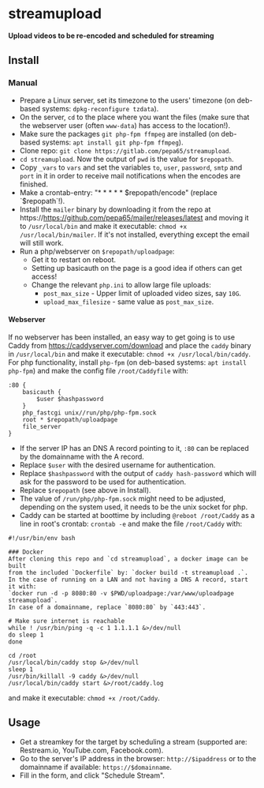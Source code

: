 # streamupload
**Upload videos to be re-encoded and scheduled for streaming**

## Install

### Manual
* Prepare a Linux server, set its timezone to the users' timezone
  (on deb-based systems: `dpkg-reconfigure tzdata`).
* On the server, `cd` to the place where you want the files (make sure that
  the webserver user (often `www-data`) has access to the location!).
* Make sure the packages `git php-fpm ffmpeg` are installed (on deb-based
  systems: `apt install git php-fpm ffmpeg`).
* Clone repo: `git clone https://gitlab.com/pepa65/streamupload`.
* `cd streamupload`. Now the output of `pwd` is the value for `$repopath`.
* Copy `_vars` to `vars` and set the variables
  `to`, `user`, `password`, `smtp` and `port` in it in order to
  receive mail notifications when the encodes are finished.
* Make a crontab-entry: "* * * * *  $repopath/encode" (replace `$repopath`!).
* Install the `mailer` binary by downloading it from the repo at
  https://https://github.com/pepa65/mailer/releases/latest and moving it to
  `/usr/local/bin` and make it executable: `chmod +x /usr/local/bin/mailer`.
  If it's not installed, everything except the email will still work.
* Run a php/webserver on `$repopath/uploadpage`:
  - Get it to restart on reboot.
  - Setting up basicauth on the page is a good idea if others can get access!
  - Change the relevant `php.ini` to allow large file uploads:
    * `post_max_size` - Upper limit of uploaded video sizes, say `10G`.
    * `upload_max_filesize` - same value as `post_max_size`.

#### Webserver
If no webserver has been installed, an easy way to get going is to use Caddy
from https://caddyserver.com/download and place the `caddy` binary in
`/usr/local/bin` and make it executable: `chmod +x /usr/local/bin/caddy`.
For php functionality, install `php-fpm` (on deb-based systems:
`apt install php-fpm`) and make the config file `/root/Caddyfile` with:
```
:80 {
	basicauth {
		$user $hashpassword
	}
	php_fastcgi unix//run/php/php-fpm.sock
	root * $repopath/uploadpage
	file_server
}
```
* If the server IP has an DNS A record pointing to it, `:80` can be replaced
  by the domainname with the A record.
* Replace `$user` with the desired username for authentication.
* Replace `$hashpassword` with the output of `caddy hash-password` which will
  ask for the password to be used for authentication.
* Replace `$repopath` (see above in Install).
* The value of `/run/php/php-fpm.sock` might need to be adjusted, depending
  on the system used, it needs to be the unix socket for php.
* Caddy can be started at boottime by including `@reboot /root/Caddy` as a
  line in root's crontab: `crontab -e` and make the file `/root/Caddy` with:
```
#!/usr/bin/env bash

### Docker
After cloning this repo and `cd streamupload`, a docker image can be built
from the included `Dockerfile` by: `docker build -t streamupload .`.
In the case of running on a LAN and not having a DNS A record, start it with:
`docker run -d -p 8080:80 -v $PWD/uploadpage:/var/www/uploadpage streamupload`.
In case of a domainname, replace `8080:80` by `443:443`.

# Make sure internet is reachable
while ! /usr/bin/ping -q -c 1 1.1.1.1 &>/dev/null
do sleep 1
done

cd /root
/usr/local/bin/caddy stop &>/dev/null
sleep 1
/usr/bin/killall -9 caddy &>/dev/null
/usr/local/bin/caddy start &>/root/caddy.log
```
  and make it executable: `chmod +x /root/Caddy`.

## Usage
* Get a streamkey for the target by scheduling a stream
  (supported are: Restream.io, YouTube.com, Facebook.com).
* Go to the server's IP address in the browser: `http://$ipaddress` or to the
  domainname if available: `https://$domainname`.
* Fill in the form, and click "Schedule Stream".
